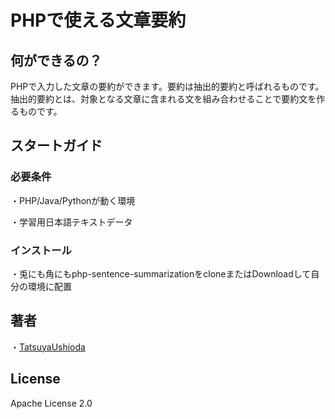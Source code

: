 # PHPで使える文章要約

## 何ができるの？
PHPで入力した文章の要約ができます。要約は抽出的要約と呼ばれるものです。
抽出的要約とは、対象となる文章に含まれる文を組み合わせることで要約文を作るものです。

## スタートガイド
### 必要条件
・PHP/Java/Pythonが動く環境

・学習用日本語テキストデータ

### インストール
・兎にも角にもphp-sentence-summarizationをcloneまたはDownloadして自分の環境に配置



## 著者
・[TatsuyaUshioda](https://github.com/TatsuyaUshioda)

## License
Apache License 2.0
